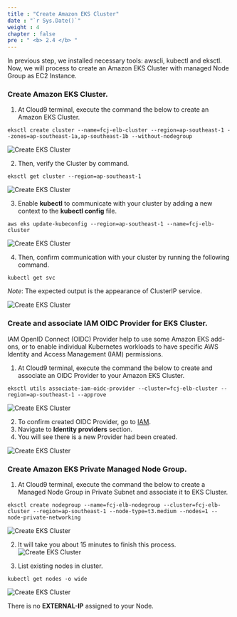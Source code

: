 ```yaml
---
title : "Create Amazon EKS Cluster"
date : "`r Sys.Date()`"
weight : 4
chapter : false
pre : " <b> 2.4 </b> "
---
```


In previous step, we installed necessary tools: awscli, kubectl and eksctl. Now, we will process to create an Amazon EKS Cluster with managed Node Group as EC2 Instance.

### Create Amazon EKS Cluster.
1. At Cloud9 terminal, execute the command the below to create an Amazon EKS Cluster.
```
eksctl create cluster --name=fcj-elb-cluster --region=ap-southeast-1 --zones=ap-southeast-1a,ap-southeast-1b --without-nodegroup
```

![Create EKS Cluster](../../images/2.prerequisites/2.4.createekscluster/2.4.1.createekscluster.png?pc=60pt)

2. Then, verify the Cluster by command.
```
eksctl get cluster --region=ap-southeast-1
```

![Create EKS Cluster](../../images/2.prerequisites/2.4.createekscluster/2.4.2.createekscluster.png?pc=60pt)

3. Enable **kubectl** to communicate with your cluster by adding a new context to the **kubectl config** file.
```
aws eks update-kubeconfig --region=ap-southeast-1 --name=fcj-elb-cluster
```
![Create EKS Cluster](../../images/2.prerequisites/2.4.createekscluster/2.4.3.createekscluster.png?pc=60pt)

4. Then, confirm communication with your cluster by running the following command.
```
kubectl get svc
```

*Note*: The expected output is the appearance of ClusterIP service. 

![Create EKS Cluster](../../images/2.prerequisites/2.4.createekscluster/2.4.4.createekscluster.png?pc=60pt)


### Create and associate IAM OIDC Provider for EKS Cluster.
IAM OpenID Connect (OIDC) Provider help to use some Amazon EKS add-ons, or to enable individual Kubernetes workloads to have specific AWS Identity and Access Management (IAM) permissions.
1. At Cloud9 terminal, execute the command the below to create and associate an OIDC Provider to your Amazon EKS Cluster.
```
eksctl utils associate-iam-oidc-provider --cluster=fcj-elb-cluster --region=ap-southeast-1 --approve
```
![Create EKS Cluster](../../images/2.prerequisites/2.4.createekscluster/2.4.5.createekscluster.png?pc=60pt)

2. To confirm created OIDC Provider, go to [IAM](https://us-east-1.console.aws.amazon.com/iam/home?region=ap-southeast-1).
3. Navigate to **Identity providers** section. 
4. You will see there is a new Provider had been created.

![Create EKS Cluster](../../images/2.prerequisites/2.4.createekscluster/2.4.6.createekscluster.png?pc=60pt)

### Create Amazon EKS Private Managed Node Group.
1. At Cloud9 terminal, execute the command the below to create a Managed Node Group in Private Subnet and associate it to EKS Cluster.
```
eksctl create nodegroup --name=fcj-elb-nodegroup --cluster=fcj-elb-cluster --region=ap-southeast-1 --node-type=t3.medium --nodes=1 --node-private-networking     
```

![Create EKS Cluster](../../images/2.prerequisites/2.4.createekscluster/2.4.7.createekscluster.png?pc=60pt)

2. It will take you about 15 minutes to finish this process.
![Create EKS Cluster](../../images/2.prerequisites/2.4.createekscluster/2.4.8.createekscluster.png?pc=60pt)

3. List existing nodes in cluster.
```
kubectl get nodes -o wide
```
![Create EKS Cluster](../../images/2.prerequisites/2.4.createekscluster/2.4.9.createekscluster.png?pc=60pt)

There is no **EXTERNAL-IP** assigned to your Node.
